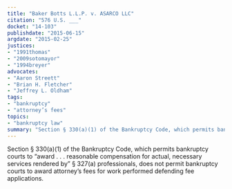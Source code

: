 ```yaml
---
title: "Baker Botts L.L.P. v. ASARCO LLC"
citation: "576 U.S. ___"
docket: "14-103"
publishdate: "2015-06-15"
argdate: "2015-02-25"
justices:
- "1991thomas"
- "2009sotomayor"
- "1994breyer"
advocates:
- "Aaron Streett"
- "Brian H. Fletcher"
- "Jeffrey L. Oldham"
tags:
- "bankruptcy"
- "attorney’s fees"
topics:
- "bankruptcy law"
summary: "Section § 330(a)(1) of the Bankruptcy Code, which permits bankruptcy courts to “award . . . reasonable compensation for actual, necessary services rendered by” § 327(a) professionals, does not permit bankruptcy courts to award attorney’s fees for work performed defending fee applications."
---
```

Section § 330(a)(1) of the Bankruptcy Code, which permits bankruptcy courts to “award . . . reasonable compensation for actual, necessary services rendered by” § 327(a) professionals, does not permit bankruptcy courts to award attorney’s fees for work performed defending fee applications.

